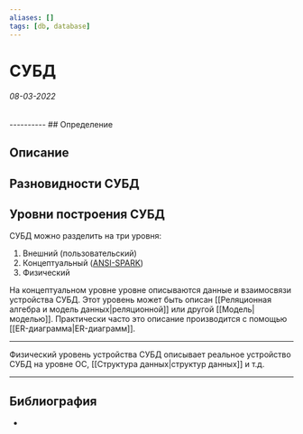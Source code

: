 ```yaml
---
aliases: []
tags: [db, database]
---
```

# СУБД
<h6>08-03-2022</h6>
----------
## Определение

## Описание

## Разновидности СУБД

## Уровни построения СУБД
СУБД можно разделить на три уровня:
1. Внешний (пользовательский)
2. Концептуальный ([ANSI-SPARK](https://ru.wikipedia.org/wiki/%D0%90%D1%80%D1%85%D0%B8%D1%82%D0%B5%D0%BA%D1%82%D1%83%D1%80%D0%B0_ANSI-SPARC))
3. Физический

На концептуальном уровне уровне описываются данные и взаимосвязи устройства СУБД. Этот уровень может быть описан [[Реляционная алгебра и модель данных|реляционной]] или другой [[Модель|моделью]]. Практически часто это описание производится с помощью [[ER-диаграмма|ER-диаграмм]].

---
Физический уровень устройства СУБД описывает реальное устройство СУБД на уровне ОС, [[Структура данных|структур данных]] и т.д.

---
## Библиография
- 
